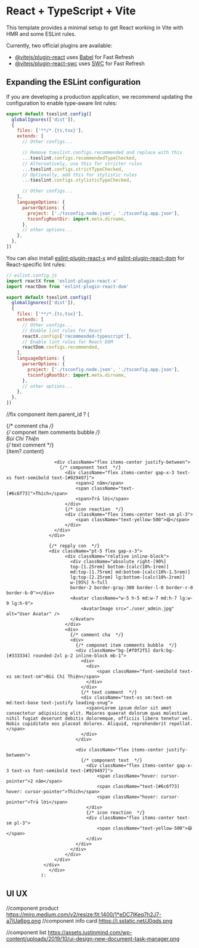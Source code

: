 # React + TypeScript + Vite

This template provides a minimal setup to get React working in Vite with HMR and some ESLint rules.

Currently, two official plugins are available:

- [@vitejs/plugin-react](https://github.com/vitejs/vite-plugin-react/blob/main/packages/plugin-react) uses [Babel](https://babeljs.io/) for Fast Refresh
- [@vitejs/plugin-react-swc](https://github.com/vitejs/vite-plugin-react/blob/main/packages/plugin-react-swc) uses [SWC](https://swc.rs/) for Fast Refresh

## Expanding the ESLint configuration

If you are developing a production application, we recommend updating the configuration to enable type-aware lint rules:

```js
export default tseslint.config([
  globalIgnores(['dist']),
  {
    files: ['**/*.{ts,tsx}'],
    extends: [
      // Other configs...

      // Remove tseslint.configs.recommended and replace with this
      ...tseslint.configs.recommendedTypeChecked,
      // Alternatively, use this for stricter rules
      ...tseslint.configs.strictTypeChecked,
      // Optionally, add this for stylistic rules
      ...tseslint.configs.stylisticTypeChecked,

      // Other configs...
    ],
    languageOptions: {
      parserOptions: {
        project: ['./tsconfig.node.json', './tsconfig.app.json'],
        tsconfigRootDir: import.meta.dirname,
      },
      // other options...
    },
  },
])
```

You can also install [eslint-plugin-react-x](https://github.com/Rel1cx/eslint-react/tree/main/packages/plugins/eslint-plugin-react-x) and [eslint-plugin-react-dom](https://github.com/Rel1cx/eslint-react/tree/main/packages/plugins/eslint-plugin-react-dom) for React-specific lint rules:

```js
// eslint.config.js
import reactX from 'eslint-plugin-react-x'
import reactDom from 'eslint-plugin-react-dom'

export default tseslint.config([
  globalIgnores(['dist']),
  {
    files: ['**/*.{ts,tsx}'],
    extends: [
      // Other configs...
      // Enable lint rules for React
      reactX.configs['recommended-typescript'],
      // Enable lint rules for React DOM
      reactDom.configs.recommended,
    ],
    languageOptions: {
      parserOptions: {
        project: ['./tsconfig.node.json', './tsconfig.app.json'],
        tsconfigRootDir: import.meta.dirname,
      },
      // other options...
    },
  },
])
```
//fix component
item.parent_id ? 
                 (
                    <div key={index} className="flex gap-x-3">
                  <div className="relative">
                    <Avatar className="w-6 h-6 md:w-8 md:h-8 lg:w-10 lg:h-10">
                        <AvatarImage src="./user_admin.jpg" alt="User Avatar" />
                    </Avatar> 
                    <div className="absolute 
                    top-[1.5rem] bottom-[calc(10%-1.25rem)]
                    md:top-[2rem] md:bottom-[calc(10%-1.75rem)] 
                    lg:top-[2.5rem] lg:bottom-[calc(10%-2.25rem)] 
                    left-1/2  w-full 
                    border-2 border-gray-300 border-t-0 border-r-0 rounded-bl-lg"></div>
                  </div>
                  <div>
                    {/* comment cha  */}
                    <div className="inline-block">
                      {/* componet item comments bubble  */}
                      <div className="bg-[#f0f2f5] dark:bg-[#333334] rounded-2xl p-2 inline-block mb-1">
                        <div>
                          <div>
                              <span className="font-semibold text-xs sm:text-sm">Bùi Chí Thiện</span>
                          </div>
                        </div>
                        {/* text comment  */}
                        <div className="text-xs sm:text-sm md:text-base text-justify leading-snug">
                          <span>{item?.content}</span>
                        </div>
                      </div>
      
                      <div className="flex items-center justify-between">
                        {/* component text  */}
                          <div className="flex items-center gap-x-3 text-xs font-semibold text-[#929497]">
                              <span>2 năm</span>
                              <span className="text-[#6c6f73]">Thích</span>
                              <span>Trả lời</span>
                          </div>
                          {/* icon reaction  */}
                          <div className="flex items-center text-sm pl-3">
                              <span className="text-yellow-500">😆</span>
                          </div>
                      </div>
                    </div>

                    {/* repply con  */}
                    <div className="pt-5 flex gap-x-3">
                          <div className="relative inline-block">
                            <div className="absolute right-[90%]
                            top-[1.25rem] bottom-[calc(10%-1rem)]
                            md:top-[1.75rem] md:bottom-[calc(10%-1.5rem)] 
                            lg:top-[2.25rem] lg:bottom-[calc(10%-2rem)] 
                            w-[95%] h-full 
                            border-2 border-gray-300 border-l-0 border-r-0 border-b-0"></div>
                            <Avatar className="w-5 h-5 md:w-7 md:h-7 lg:w-9 lg:h-9">
                                <AvatarImage src="./user_admin.jpg" alt="User Avatar" />
                            </Avatar>
                          </div>
                          <div>
                            {/* comment cha  */}
                            <div>
                              {/* componet item comments bubble  */}
                              <div className="bg-[#f0f2f5] dark:bg-[#333334] rounded-2xl p-2 inline-block mb-1">
                                <div>
                                  <div>
                                      <span className="font-semibold text-xs sm:text-sm">Bùi Chí Thiện</span>
                                  </div>
                                </div>
                                {/* text comment  */}
                                <div className="text-xs sm:text-sm md:text-base text-justify leading-snug">
                                  <span>Lorem ipsum dolor sit amet consectetur adipisicing elit. Maiores quaerat dolorum quas molestiae nihil fugiat deserunt debitis doloremque, officiis libero tenetur vel. Nobis cupiditate eos placeat dolores. Aliquid, reprehenderit repellat.</span>
                                </div>
                              </div>
              
                              <div className="flex items-center justify-between">
                                {/* component text  */}
                                  <div className="flex items-center gap-x-3 text-xs font-semibold text-[#929497]">
                                      <span className="hover: cursor-pointer">2 năm</span>
                                      <span className="text-[#6c6f73] hover: cursor-pointer">Thích</span>
                                      <span className="hover: cursor-pointer">Trả lời</span>
                                  </div>
                                  {/* icon reaction  */}
                                  <div className="flex items-center text-sm pl-3">
                                      <span className="text-yellow-500">😆</span>
                                  </div>
                              </div>
                            </div>
                          </div>
                      </div>
                  </div>
                    </div>
                 ): 
## UI UX
//component product 
https://miro.medium.com/v2/resize:fit:1400/1*eDC7IKeq7h2J7-a7iUa6pg.png
//component info card
https://i.sstatic.net/J0qds.png

//component list
https://assets.justinmind.com/wp-content/uploads/2019/10/ui-design-new-document-task-manager.png